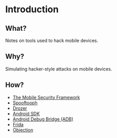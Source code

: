 # Introduction

## What?

Notes on tools used to hack mobile devices.

## Why?

Simulating hacker-style attacks on mobile devices.

## How?

* [The Mobile Security Framework](mobsf.md)
* [Spooftooph](spooftooph.md)
* [Drozer](drozer.md)
* [Android SDK](android-sdk.md)
* [Android Debug Bridge (ADB)](adb.md)
* [Frida](frida.md)
* [Objection](objection.md)

